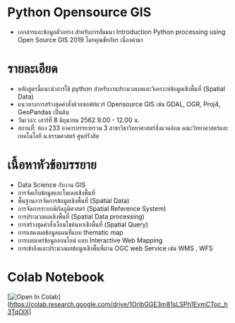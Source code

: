 # Python Opensource GIS 
- เอกสารและข้อมูลตัวอย่าง สำหรับการสัมมนา Introduction Python processing using Open Source GIS 2019 โดยคุณชัยภัทร เนื่องคำมา
# รายละเอียด
- หลักสูตรนี้แนะนำการใช้ python สำหรับงานประมวลผลและวิเคราะห์ข้อมูลเชิงพื้นที่ (Spatial Data) 
- แนวทางการสร้างชุดคำสั่งด้วยซอฟท์แวร์ Opensource GIS เช่น GDAL, OGR, Proj4, GeoPandas เป็นต้น
- วันเวลา: เสาร์ที่ 8 มิถุนายน 2562 9.00 - 12.00 น.
- สถานที่: ห้อง 233 อาคารบรรยายรวม 3 สาขาวิชาวิทยาศาสตร์สิ่งแวดล้อม คณะวิทยาศาสตร์และเทคโนโลยี ม.ธรรมศาสตร์ ศูนย์รังสิต

# เนื้อหาหัวข้อบรรยาย
- Data Science กับงาน GIS
- การจัดเก็บข้อมูลและโมเดลเชิงพื้นที่
- พื้นฐานการจัดการข้อมูลเชิงพื้นที่ (Spatial Data)
- การจัดการระบบพิกัดภูมิศาสตร์ (Spatial Reference System)
- การประมวลผลเชิงพื้นที่ (Spatial Data processing)
- การสร้างชุดคำสั่งเงื่อนไขค้นหาเชิงพื้นที่ (Spatial Query)
- การแสดงผลข้อมูลแผนที่แบบ thematic map
- การเผยแพร่ข้อมูลออนไลน์ แบบ Interactive Web Mapping
- การเข้าถึงและประมวลผลข้อมูลเชิงพื้นที่ผ่าน OGC web Service เช่น WMS , WFS

# Colab Notebook
[![Open In Colab](https://colab.research.google.com/assets/colab-badge.svg)](https://colab.research.google.com/drive/1OribGGE3m81sLSPh1EvmCToc_h3TqOlX]
